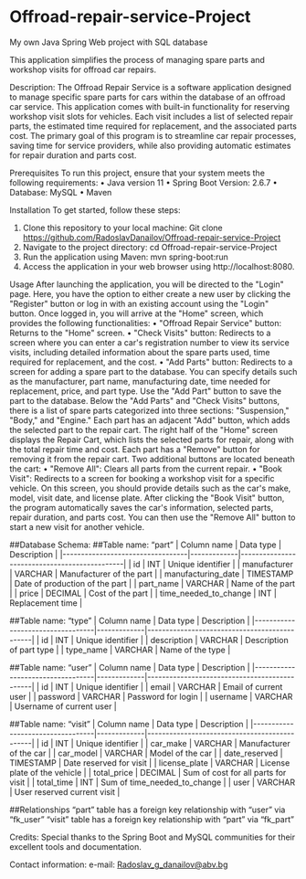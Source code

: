 # Offroad-repair-service-Project
My own Java Spring Web project with SQL database

This application simplifies the process of managing spare parts and workshop visits for offroad car repairs.

Description: The Offroad Repair Service is a software application designed to manage specific spare parts for cars within the database of an offroad car service. 
This application comes with built-in functionality for reserving workshop visit slots for vehicles. Each visit includes a list of selected repair parts, the estimated time required for replacement, 
and the associated parts cost. The primary goal of this program is to streamline car repair processes, saving time for service providers, while also providing automatic estimates for repair duration 
and parts cost.

Prerequisites
To run this project, ensure that your system meets the following requirements:
•	Java version 11
•	Spring Boot Version: 2.6.7
•	Database: MySQL
•	Maven

Installation
To get started, follow these steps:
1. Clone this repository to your local machine: 
   Git clone https://github.com/RadoslavDanailov/Offroad-repair-service-Project
2.	Navigate to the project directory: 
    cd Offroad-repair-service-Project
3.	Run the application using Maven:
    mvn spring-boot:run
4.	Access the application in your web browser using http://localhost:8080.

Usage
After launching the application, you will be directed to the "Login" page. Here, you have the option to either create a new user by clicking the "Register" button or log in with an existing account 
using the "Login" button.
Once logged in, you will arrive at the "Home" screen, which provides the following functionalities:
•	"Offroad Repair Service" button: Returns to the "Home" screen.
•	"Check Visits" button: Redirects to a screen where you can enter a car's registration number to view its service visits, including detailed information about the spare parts used, time required for replacement,
and the cost.
•	"Add Parts" button: Redirects to a screen for adding a spare part to the database. You can specify details such as the manufacturer, part name, manufacturing date, time needed for replacement, price,
and part type. Use the "Add Part" button to save the part to the database.
Below the "Add Parts" and "Check Visits" buttons, there is a list of spare parts categorized into three sections: "Suspension," "Body," and "Engine." Each part has an adjacent "Add" button,
which adds the selected part to the repair cart.
The right half of the "Home" screen displays the Repair Cart, which lists the selected parts for repair, along with the total repair time and cost. 
Each part has a "Remove" button for removing it from the repair cart. Two additional buttons are located beneath the cart:
•	"Remove All": Clears all parts from the current repair.
•	"Book Visit": Redirects to a screen for booking a workshop visit for a specific vehicle. On this screen, you should provide details such as the car's make, model, visit date, and license plate. 
After clicking the "Book Visit" button, the program automatically saves the car's information, selected parts, repair duration, and parts cost. 
You can then use the "Remove All" button to start a new visit for another vehicle.


##Database Schema:
##Table name: “part”
| Column name                      | Data type   | Description                                  |
|----------------------------------|-------------|----------------------------------------------|
| id                               | INT         | Unique identifier                            |
| manufacturer                     | VARCHAR     | Manufacturer of the part                     |
| manufacturing_date               | TIMESTAMP   | Date of production of the part               |
| part_name	                       | VARCHAR     | Name of the part                             |
| price                            | DECIMAL     | Cost of the part                             |
| time_needed_to_change            | INT         | Replacement time                             |

##Table name: “type”
| Column name                      | Data type   | Description                                  |
|----------------------------------|-------------|----------------------------------------------|
| id                               | INT         | Unique identifier                            |
| description                      | VARCHAR     | Description of part type                     |
| type_name                        | VARCHAR     | Name of the type                             |

##Table name: “user”
| Column name                      | Data type   | Description                                  |
|----------------------------------|-------------|----------------------------------------------|
| id                               | INT         | Unique identifier                            |
| email                            | VARCHAR     | Email of current user                        |
| password                         | VARCHAR     | Password for login                           |
| username	                       | VARCHAR     | Username of current user                     |

##Table name: “visit”
| Column name                      | Data type   | Description                                  |
|----------------------------------|-------------|----------------------------------------------|
| id                               | INT         | Unique identifier                            |
| car_make                         | VARCHAR     | Manufacturer of the car                      |
| car_model                        | VARCHAR     | Model of the car                             |
| date_reserved                    | TIMESTAMP   | Date reserved for visit                      |
| license_plate                    | VARCHAR     | License plate of the vehicle                 |
| total_price                      | DECIMAL     | Sum of cost for all parts for visit          |
| total_time                       | INT         | Sum of time_needed_to_change                 |
| user                             | VARCHAR     | User reserved current visit                  |

##Relationships
“part” table has a foreign key relationship with “user” via “fk_user”
“visit” table has a foreign key relationship with “part” via “fk_part”

Credits:
Special thanks to the Spring Boot and MySQL communities for their excellent tools and documentation.

Contact information:
e-mail: Radoslav_g_danailov@abv.bg


